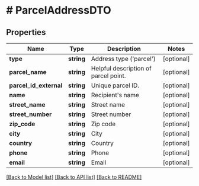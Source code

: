 # # ParcelAddressDTO

## Properties

Name | Type | Description | Notes
------------ | ------------- | ------------- | -------------
**type** | **string** | Address type (&#39;parcel&#39;) | [optional]
**parcel_name** | **string** | Helpful description of parcel point. | [optional]
**parcel_id_external** | **string** | Unique parcel ID. | [optional]
**name** | **string** | Recipient&#39;s name | [optional]
**street_name** | **string** | Street name | [optional]
**street_number** | **string** | Street number | [optional]
**zip_code** | **string** | Zip code | [optional]
**city** | **string** | City | [optional]
**country** | **string** | Country | [optional]
**phone** | **string** | Phone | [optional]
**email** | **string** | Email | [optional]

[[Back to Model list]](../../README.md#models) [[Back to API list]](../../README.md#endpoints) [[Back to README]](../../README.md)
